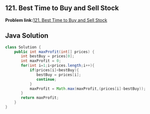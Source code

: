 ## 121. Best Time to Buy and Sell Stock

**Problem link:**[121. Best Time to Buy and Sell Stock](https://leetcode.com/problems/best-time-to-buy-and-sell-stock/description/)

## Java Solution
```java
class Solution {
    public int maxProfit(int[] prices) {
       int bestBuy = prices[0];
       int maxProfit = 0;
       for(int i=1;i<prices.length;i++){
           if(prices[i]<bestBuy){
              bestBuy = prices[i];
              continue;
           }
           maxProfit = Math.max(maxProfit,(prices[i]-bestBuy));
       } 
       return maxProfit;
    }
}